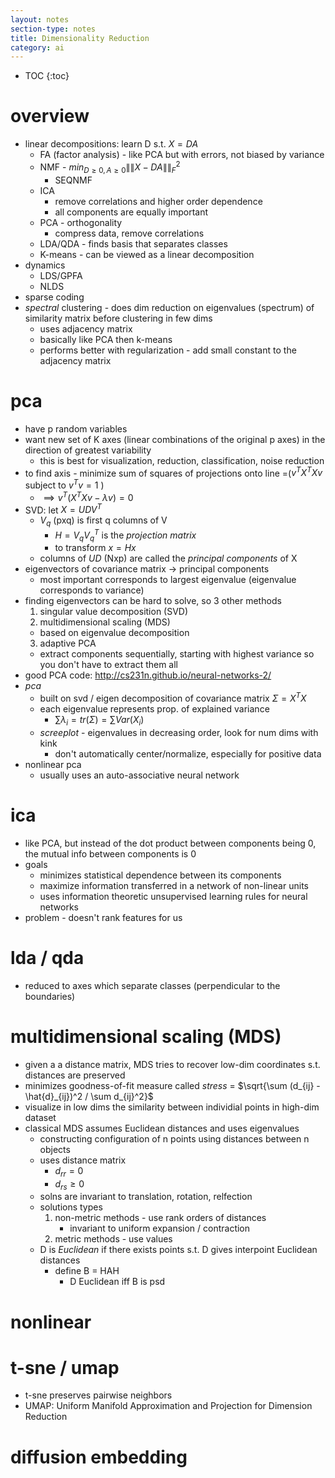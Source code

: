 ```yaml
---
layout: notes
section-type: notes
title: Dimensionality Reduction
category: ai
---
```

* TOC
{:toc}
# overview

- linear decompositions: learn D s.t. $X=DA$
  - FA (factor analysis) - like PCA but with errors, not biased by variance
  - NMF - $min_{D \geq 0, A \geq 0} \|\|X-DA\|\|_F^2$
    - SEQNMF
  - ICA
    - remove correlations and higher order dependence
    - all components are equally important
  - PCA - orthogonality
    - compress data, remove correlations
  - LDA/QDA - finds basis that separates classes
  - K-means - can be viewed as a linear decomposition
- dynamics
  - LDS/GPFA
  - NLDS
- sparse coding
- *spectral* clustering - does dim reduction on eigenvalues (spectrum) of similarity matrix before clustering in few dims
  - uses adjacency matrix
  - basically like PCA then k-means
  - performs better with regularization - add small constant to the adjacency matrix

# pca

- have p random variables
- want new set of K axes (linear combinations of the original p axes) in the direction of greatest variability
    - this is best for visualization, reduction, classification, noise reduction
- to find axis - minimize sum of squares of projections onto line =($v^TX^TXv$ subject to $v^T v=1$ )
    - $\implies v^T(X^TXv-\lambda v)=0$
- SVD: let $X = U D V^T$
  - $V_q$ (pxq) is first q columns of V
    - $H = V_q V_q^T$ is the *projection matrix*
    - to transform $x = Hx$
  - columns of $UD$ (Nxp) are called the *principal components* of X
- eigenvectors of covariance matrix -> principal components
    - most important corresponds to largest eigenvalue (eigenvalue corresponds to variance)
- finding eigenvectors can be hard to solve, so 3 other methods
  1. singular value decomposition (SVD)
  2. multidimensional scaling (MDS)
    - based on eigenvalue decomposition
  3. adaptive PCA
    - extract components sequentially, starting with highest variance so you don't have to extract them all	
- good PCA code: http://cs231n.github.io/neural-networks-2/
- *pca*
    - built on svd / eigen decomposition of covariance matrix $\Sigma = X^TX$
    - each eigenvalue represents prop. of explained variance
      - $\sum \lambda_i = tr(\Sigma) = \sum Var(X_i)$
    - *screeplot*  - eigenvalues in decreasing order, look for num dims with kink
      - don't automatically center/normalize, especially for positive data
-  nonlinear pca
    - usually uses an auto-associative neural network
      ​	


# ica

- like PCA, but instead of the dot product between components being 0, the mutual info between components is 0
- goals
  - minimizes statistical dependence between its components
  - maximize information transferred in a network of non-linear units
  - uses information theoretic unsupervised learning rules for neural networks
- problem - doesn't rank features for us


# lda / qda
- reduced to axes which separate classes (perpendicular to the boundaries)



# multidimensional scaling (MDS)

- given a a distance matrix, MDS tries to recover low-dim coordinates s.t. distances are preserved
- minimizes goodness-of-fit measure called *stress* = $\sqrt{\sum (d_{ij} - \hat{d}_{ij})^2 / \sum d_{ij}^2}$
- visualize in low dims the similarity between individial points in high-dim dataset
- classical MDS assumes Euclidean distances and uses eigenvalues
  - constructing configuration of n points using distances between n objects
  - uses distance matrix
    - $d_{rr} = 0$
    - $d_{rs} \geq 0$
  - solns are invariant to translation, rotation, relfection
  - solutions types
    1. non-metric methods - use rank orders of distances
       - invariant to uniform expansion / contraction
    2. metric methods - use values
  - D is *Euclidean* if there exists points s.t. D gives interpoint Euclidean distances
    - define B = HAH
      - D Euclidean iff B is psd

# nonlinear

# t-sne / umap

- t-sne preserves pairwise neighbors
- UMAP: Uniform Manifold Approximation and Projection for Dimension Reduction

# diffusion embedding

